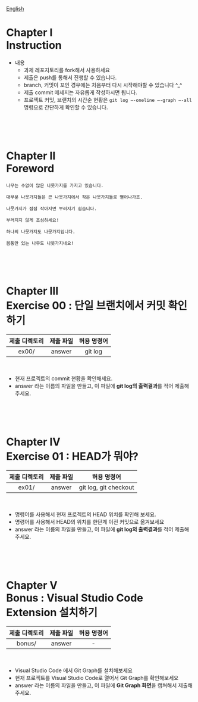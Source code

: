 [English](README.md)
# Chapter Ⅰ<br>Instruction

- 내용
    - 과제 레포지토리를 fork해서 사용하세요
    - 제출은 push를 통해서 진행할 수 있습니다.
    - branch, 커밋이 꼬인 경우에는 처음부터 다시 시작해야할 수 있습니다 ^_^
    - 제출 commit 메세지는 자유롭게 작성하시면 됩니다.
    - 프로젝트 커밋, 브랜치의 시간순 현황은 `git log —-oneline —-graph —-all` 명령으로 간단하게 확인할 수 있습니다.

<br>
<br>
<br>

# Chapter Ⅱ<br>Foreword

    
    나무는 수없이 많은 나뭇가지를 가지고 있습니다. 

    대부분 나뭇가지들은 큰 나뭇가지에서 작은 나뭇가지들로 뻗어나가죠.

    나뭇가지가 점점 작아지면 부러지기 쉽습니다.

    부러지지 않게 조심하세요!

    하나의 나뭇가지도 나뭇가지입니다.

    몸통만 있는 나무도 나뭇가지네요!

<br>
<br>
<br>
    

# Chapter Ⅲ<br>Exercise 00 : 단일 브랜치에서 커밋 확인하기

| 제출 디렉토리 | 제출 파일 | 허용 명령어 |
|:--:|:--:|:--:|
| ex00/ | answer | git log |

<br>

- 현재 프로젝트의 commit 현황을 확인해세요.
- answer 라는 이름의 파일을 만들고, 이 파일에 **git log의 출력결과**를 적어 제출해주세요.

<br>
<br>
<br>

# Chapter Ⅳ<br>Exercise 01 : HEAD가 뭐야?

| 제출 디렉토리 | 제출 파일 | 허용 명령어 |
|:--:|:--:|:--:|
| ex01/ | answer | git log, git checkout |

<br>

- 명령어를 사용해서 현재 프로젝트의 HEAD 위치를 확인해 보세요.
- 명령어를 사용해서 HEAD의 위치를 한단계 이전 커밋으로 옮겨보세요
- answer 라는 이름의 파일을 만들고, 이 파일에 **git log의 출력결과**를 적어 제출해주세요.

<br>
<br>
<br>

# Chapter Ⅴ<br>Bonus : Visual Studio Code Extension 설치하기

| 제출 디렉토리 | 제출 파일 | 허용 명령어 |
|:--:|:--:|:--:|
| bonus/ | answer | - |

<br>

- Visual Studio Code 에서 Git Graph를 설치해보세요
- 현재 프로젝트를 Visual Studio Code로 열어서 Git Graph를 확인해보세요
- answer 라는 이름의 파일을 만들고, 이 파일에 **Git Graph 화면**을 캡쳐해서 제출해주세요.

<br>
<br>
<br>
